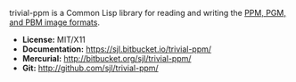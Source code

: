 trivial-ppm is a Common Lisp library for reading and writing the [PPM, PGM, and
PBM image formats](https://en.wikipedia.org/wiki/Netpbm_format).

* **License:** MIT/X11
* **Documentation:** <https://sjl.bitbucket.io/trivial-ppm/>
* **Mercurial:** <http://bitbucket.org/sjl/trivial-ppm/>
* **Git:** <http://github.com/sjl/trivial-ppm/>
